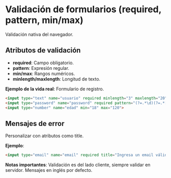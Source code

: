 # Validación de formularios (required, pattern, min/max)

Validación nativa del navegador.

## Atributos de validación

- **required**: Campo obligatorio.
- **pattern**: Expresión regular.
- **min/max**: Rangos numéricos.
- **minlength/maxlength**: Longitud de texto.

**Ejemplo de la vida real**: Formulario de registro.

```html
<input type="text" name="usuario" required minlength="3" maxlength="20">
<input type="password" name="password" required pattern="(?=.*\d)(?=.*[a-z])(?=.*[A-Z]).{8,}">
<input type="number" name="edad" min="18" max="120">
```

## Mensajes de error

Personalizar con atributos como title.

**Ejemplo**:

```html
<input type="email" name="email" required title="Ingresa un email válido">
```

**Notas importantes**: Validación es del lado cliente, siempre validar en servidor. Mensajes en inglés por defecto.
